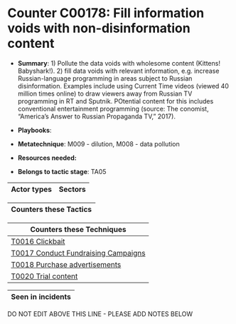 # Counter C00178: Fill information voids with non-disinformation content

* **Summary**: 1) Pollute the data voids with wholesome content (Kittens! Babyshark!). 2) fill data voids with relevant information, e.g. increase Russian-language programming in areas subject to Russian disinformation.  Examples include using Current Time videos (viewed 40 million times online) to draw viewers away from Russian TV programming in RT and Sputnik. POtential content for this includes conventional entertainment programming (source: The conomist, “America’s Answer to Russian Propaganda TV,” 2017).

* **Playbooks**: 

* **Metatechnique**: M009 - dilution, M008 - data pollution

* **Resources needed:** 

* **Belongs to tactic stage**: TA05


| Actor types | Sectors |
| ----------- | ------- |



| Counters these Tactics |
| ---------------------- |



| Counters these Techniques |
| ------------------------- |
| [T0016 Clickbait](../generated_pages/techniques/T0016.md) |
| [T0017 Conduct Fundraising Campaigns](../generated_pages/techniques/T0017.md) |
| [T0018 Purchase advertisements](../generated_pages/techniques/T0018.md) |
| [T0020 Trial content](../generated_pages/techniques/T0020.md) |



| Seen in incidents |
| ----------------- |


DO NOT EDIT ABOVE THIS LINE - PLEASE ADD NOTES BELOW